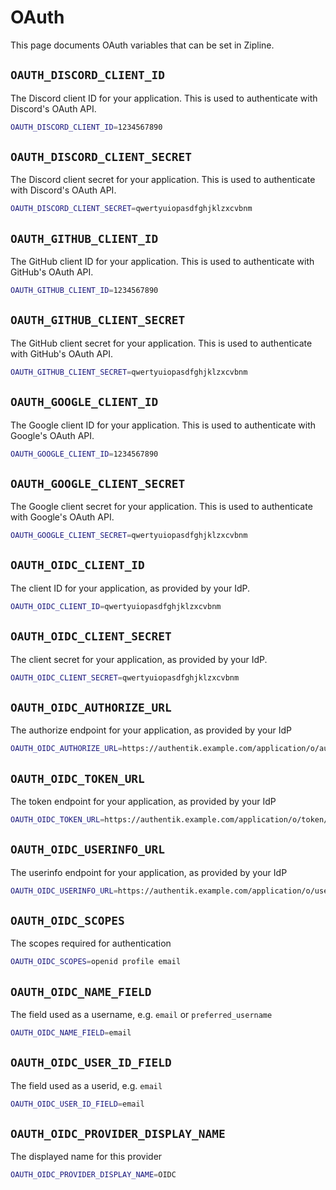 # OAuth
This page documents OAuth variables that can be set in Zipline.

## `OAUTH_DISCORD_CLIENT_ID`
The Discord client ID for your application. This is used to authenticate with Discord's OAuth API.

```bash
OAUTH_DISCORD_CLIENT_ID=1234567890
```

## `OAUTH_DISCORD_CLIENT_SECRET`
The Discord client secret for your application. This is used to authenticate with Discord's OAuth API.

```bash
OAUTH_DISCORD_CLIENT_SECRET=qwertyuiopasdfghjklzxcvbnm
```

## `OAUTH_GITHUB_CLIENT_ID`
The GitHub client ID for your application. This is used to authenticate with GitHub's OAuth API.

```bash
OAUTH_GITHUB_CLIENT_ID=1234567890
```

## `OAUTH_GITHUB_CLIENT_SECRET`
The GitHub client secret for your application. This is used to authenticate with GitHub's OAuth API.

```bash
OAUTH_GITHUB_CLIENT_SECRET=qwertyuiopasdfghjklzxcvbnm
```

## `OAUTH_GOOGLE_CLIENT_ID`
The Google client ID for your application. This is used to authenticate with Google's OAuth API.

```bash
OAUTH_GOOGLE_CLIENT_ID=1234567890
```

## `OAUTH_GOOGLE_CLIENT_SECRET`
The Google client secret for your application. This is used to authenticate with Google's OAuth API.

```bash
OAUTH_GOOGLE_CLIENT_SECRET=qwertyuiopasdfghjklzxcvbnm
```

## `OAUTH_OIDC_CLIENT_ID`
The client ID for your application, as provided by your IdP.
```bash
OAUTH_OIDC_CLIENT_ID=qwertyuiopasdfghjklzxcvbnm
```

## `OAUTH_OIDC_CLIENT_SECRET`
The client secret for your application, as provided by your IdP.
```bash
OAUTH_OIDC_CLIENT_SECRET=qwertyuiopasdfghjklzxcvbnm
```

## `OAUTH_OIDC_AUTHORIZE_URL`
The authorize endpoint for your application, as provided by your IdP
```bash
OAUTH_OIDC_AUTHORIZE_URL=https://authentik.example.com/application/o/authorize/
```

## `OAUTH_OIDC_TOKEN_URL`
The token endpoint for your application, as provided by your IdP
```bash
OAUTH_OIDC_TOKEN_URL=https://authentik.example.com/application/o/token/
```

## `OAUTH_OIDC_USERINFO_URL`
The userinfo endpoint for your application, as provided by your IdP
```bash
OAUTH_OIDC_USERINFO_URL=https://authentik.example.com/application/o/userinfo/
```

## `OAUTH_OIDC_SCOPES`
The scopes required for authentication
```bash
OAUTH_OIDC_SCOPES=openid profile email
```

## `OAUTH_OIDC_NAME_FIELD`
The field used as a username, e.g. `email` or `preferred_username`
```bash
OAUTH_OIDC_NAME_FIELD=email
```

## `OAUTH_OIDC_USER_ID_FIELD`
The field used as a userid, e.g. `email`
```bash
OAUTH_OIDC_USER_ID_FIELD=email
```

## `OAUTH_OIDC_PROVIDER_DISPLAY_NAME`
The displayed name for this provider 
```bash
OAUTH_OIDC_PROVIDER_DISPLAY_NAME=OIDC
```